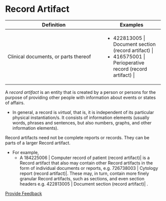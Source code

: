 # Record Artifact

<table><thead><tr><th width="298.8697509765625">Definition</th><th>Examples</th></tr></thead><tbody><tr><td>Clinical documents, or parts thereof</td><td><ul><li>422813005 | Document section (record artifact) |</li><li>416575001 | Perioperative record (record artifact) |</li></ul></td></tr></tbody></table>

A &#x72;_&#x65;cord artifact_ is an entity that is created by a person or persons for the purpose of providing other people with information about events or states of affairs.

* In general, a record is _virtual_, that is, it is independent of its particular physical instantiation/s. It consists of information elements (usually words, phrases and sentences, but also numbers, graphs, and other information elements).

Record artifacts need not be complete reports or records. They can be parts of a larger Record artifact.

* For example,
  * A 184225006 | Computer record of patient (record artifact)| is a Record artifact that also may contain other Record artifacts in the form of individual documents or reports, e.g. 726738003 | Cytology report (record artifact)|. These may, in turn, contain more finely granular Record artifacts, such as sections, and even section headers e.g. 422813005 | Document section (record artifact)| .

<a href="https://docs.google.com/forms/d/e/1FAIpQLScTmbZIf0UEQwYDkY27EEWBkaiYkHSbR0_9DmFrMLXoQLyL7Q/viewform?usp=pp_url&#x26;entry.1767247133=SCT+Editorial+Guide&#x26;entry.670899847=Record%20Artifact" class="button primary">Provide Feedback</a>
